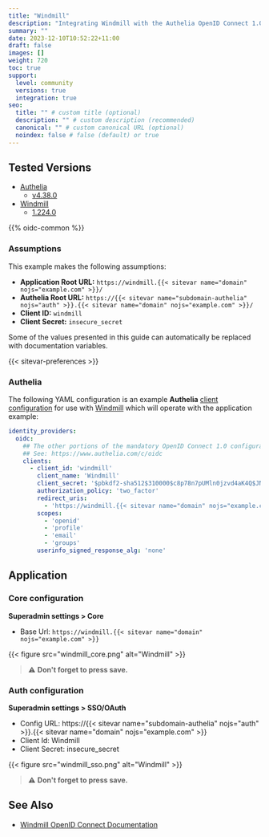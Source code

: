 ```yaml
---
title: "Windmill"
description: "Integrating Windmill with the Authelia OpenID Connect 1.0 Provider."
summary: ""
date: 2023-12-10T10:52:22+11:00
draft: false
images: []
weight: 720
toc: true
support:
  level: community
  versions: true
  integration: true
seo:
  title: "" # custom title (optional)
  description: "" # custom description (recommended)
  canonical: "" # custom canonical URL (optional)
  noindex: false # false (default) or true
---
```


## Tested Versions

- [Authelia]
  - [v4.38.0](https://github.com/authelia/authelia/releases/tag/v4.38.0)
- [Windmill]
  - [1.224.0](https://github.com/windmill-labs/windmill/releases/tag/v1.224.0)

{{% oidc-common %}}

### Assumptions

This example makes the following assumptions:

* __Application Root URL:__ `https://windmill.{{< sitevar name="domain" nojs="example.com" >}}/`
* __Authelia Root URL:__ `https://{{< sitevar name="subdomain-authelia" nojs="auth" >}}.{{< sitevar name="domain" nojs="example.com" >}}/`
* __Client ID:__ `windmill`
* __Client Secret:__ `insecure_secret`

Some of the values presented in this guide can automatically be replaced with documentation variables.

{{< sitevar-preferences >}}

### Authelia

The following YAML configuration is an example __Authelia__ [client configuration] for use with [Windmill]
which will operate with the application example:

```yaml {title="configuration.yml"}
identity_providers:
  oidc:
    ## The other portions of the mandatory OpenID Connect 1.0 configuration go here.
    ## See: https://www.authelia.com/c/oidc
    clients:
      - client_id: 'windmill'
        client_name: 'Windmill'
        client_secret: '$pbkdf2-sha512$310000$c8p78n7pUMln0jzvd4aK4Q$JNRBzwAo0ek5qKn50cFzzvE9RXV88h1wJn5KGiHrD0YKtZaR/nCb2CJPOsKaPK0hjf.9yHxzQGZziziccp6Yng'  # The digest of 'insecure_secret'.
        authorization_policy: 'two_factor'
        redirect_uris:
          - 'https://windmill.{{< sitevar name="domain" nojs="example.com" >}}/user/login_callback/authelia'
        scopes:
          - 'openid'
          - 'profile'
          - 'email'
          - 'groups'
        userinfo_signed_response_alg: 'none'
```

## Application

### Core configuration

**Superadmin settings > Core**

- Base Url: `https://windmill.{{< sitevar name="domain" nojs="example.com" >}}`

{{< figure src="windmill_core.png" alt="Windmill" >}}

> ⚠️ **Don't forget to press save.**

### Auth configuration

**Superadmin settings > SSO/OAuth**

- Config URL: https://{{< sitevar name="subdomain-authelia" nojs="auth" >}}.{{< sitevar name="domain" nojs="example.com" >}}
- Client Id: Windmill
- Client Secret: insecure_secret

{{< figure src="windmill_sso.png" alt="Windmill" >}}

> ⚠️ **Don't forget to press save.**

## See Also

- [Windmill OpenID Connect Documentation](https://www.windmill.dev/docs/misc/setup_oauth)

[Authelia]: https://www.authelia.com
[Windmill]: https://www.windmill.dev
[OpenID Connect 1.0]: ../../openid-connect/introduction.md
[client configuration]: ../../../configuration/identity-providers/openid-connect/clients.md
